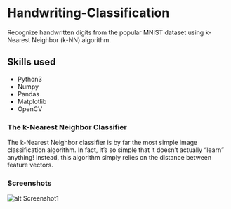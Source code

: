 # Handwriting-Classification
Recognize handwritten digits from the popular MNIST dataset using k-Nearest Neighbor (k-NN) algorithm.

## Skills used
- Python3
- Numpy
- Pandas
- Matplotlib
- OpenCV

### The k-Nearest Neighbor Classifier
The k-Nearest Neighbor classifier is by far the most simple image classification algorithm. In fact, it’s so simple that it doesn’t actually “learn” anything! Instead, this algorithm simply relies on the distance between feature vectors.

### Screenshots
![alt Screenshot1](https://github.com/adityamudgil2505/Handwritten-Classification/blob/master/Assets/SS1.png)
